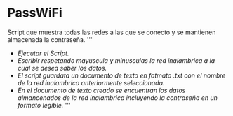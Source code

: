 # PassWiFi

Script que muestra todas las redes a las que se conecto y se mantienen almacenada la contraseña.
'''
- *Ejecutar el Script.*
- *Escribir respetando mayuscula y minusculas la red inalambrica a la cual se desea saber los datos.*
- *El script guardata un documento de texto en fotmato .txt con el nombre de la red inalambrica anteriormente seleccionada.*
- *En el documento de texto creado se encuentran los datos almancenados de la red inalambrica incluyendo la contraseña en un formato legible.*
'''
